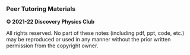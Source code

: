 ### Peer Tutoring Materials

**© 2021-22 Discovery Physics Club**

All rights reserved. No part of these notes (including pdf, ppt, code, etc.) may be reproduced or used in any manner without the prior written permission from the copyright owner.
